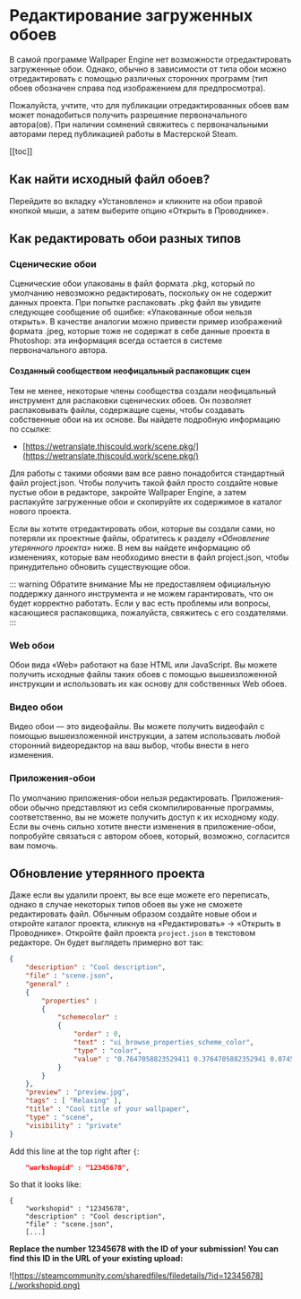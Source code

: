 # Редактирование загруженных обоев

В самой программе Wallpaper Engine нет возможности отредактировать загруженные обои. Однако, обычно в зависимости от типа обои можно отредактировать с помощью различных сторонних программ (тип обоев обозначен справа под изображением для предпросмотра).

Пожалуйста, учтите, что для публикации отредактированных обоев вам может понадобиться получить разрешение первоначального автора(ов). При наличии сомнений свяжитесь с первоначальными авторами перед публикацией работы в Мастерской Steam.

[[toc]]

## Как найти исходный файл обоев?

Перейдите во вкладку «Установлено» и кликните на обои правой кнопкой мыши, а затем выберите опцию «Открыть в Проводнике».

## Как редактировать обои разных типов

### Сценические обои

Сценические обои упакованы в файл формата .pkg, который по умолчанию невозможно редактировать, поскольку он не содержит данных проекта. При попытке распаковать .pkg файл вы увидите следующее сообщение об ошибке: «Упакованные обои нельзя открыть». В качестве аналогии можно привести пример изображений формата .jpeg, которые тоже не содержат в себе данные проекта в Photoshop: эта информация всегда остается в системе первоначального автора.

#### Созданный сообществом неофицальный распаковщик сцен

Тем не менее, некоторые члены сообщества создали неофицальный инструмент для распаковки сценических обоев. Он позволяет распаковывать файлы, содержащие сцены, чтобы создавать собственные обои на их основе. Вы найдете подробную информацию по ссылке:

* [https://wetranslate.thiscould.work/scene.pkg/](https://wetranslate.thiscould.work/scene.pkg/)

Для работы с такими обоями вам все равно понадобится стандартный файл project.json. Чтобы получить такой файл просто создайте новые пустые обои в редакторе, закройте Wallpaper Engine, а затем распакуйте загруженные обои и скопируйте их содержимое в каталог нового проекта.

Если вы хотите отредактировать обои, которые вы создали сами, но потеряли их проектные файлы, обратитесь к разделу *«Обновление утерянного проекта»* ниже. В нем вы найдете информацию об изменениях, которые вам необходимо внести в файл project.json, чтобы принудительно обновить существующие обои.

::: warning Обратите внимание Мы не предоставляем официальную поддержку данного инструмента и не можем гарантировать, что он будет корректно работать. Если у вас есть проблемы или вопросы, касающиеся распаковщика, пожалуйста, свяжитесь с его создателями. :::

### Web обои

Обои вида «Web» работают на базе HTML или JavaScript. Вы можете получить исходные файлы таких обоев с помощью вышеизложенной инструкции и использовать их как основу для собственных Web обоев.

### Видео обои

Видео обои — это видеофайлы. Вы можете получить видеофайл с помощью вышеизложенной инструкции, а затем использовать любой сторонний видеоредактор на ваш выбор, чтобы внести в него изменения.

### Приложения-обои

По умолчанию приложения-обои нельзя редактировать. Приложения-обои обычно представляют из себя скомпилированные программы, соответственно, вы не можете получить доступ к их исходному коду. Если вы очень сильно хотите внести изменения в приложение-обои, попробуйте связаться с автором обоев, который, возможно, согласится вам помочь.

## Обновление утерянного проекта

Даже если вы удалили проект, вы все еще можете его переписать, однако в случае некоторых типов обоев вы уже не сможете редактировать файл. Обычным образом создайте новые обои и откройте каталог проекта, кликнув на «Редактировать» -> «Открыть в Проводнике». Откройте файл проекта `project.json` в текстовом редакторе. Он будет выглядеть примерно вот так:

```json
{
    "description" : "Cool description",
    "file" : "scene.json",
    "general" : 
    {
        "properties" : 
        {
            "schemecolor" : 
            {
                "order" : 0,
                "text" : "ui_browse_properties_scheme_color",
                "type" : "color",
                "value" : "0.7647058823529411 0.3764705882352941 0.07450980392156863"
            }
        }
    },
    "preview" : "preview.jpg",
    "tags" : [ "Relaxing" ],
    "title" : "Cool title of your wallpaper",
    "type" : "scene",
    "visibility" : "private"
}
```

Add this line at the top right after `{`:

```json
    "workshopid" : "12345678",
```
So that it looks like:

```json{2}
{
    "workshopid" : "12345678",
    "description" : "Cool description",
    "file" : "scene.json",
    [...]
```

**Replace the number 12345678 with the ID of your submission! You can find this ID in the URL of your existing upload:**

![https://steamcommunity.com/sharedfiles/filedetails/?id=12345678](./workshopid.png)
